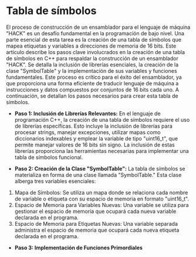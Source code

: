 # Tabla de símbolos

El proceso de construcción de un ensamblador para el lenguaje de máquina "HACK" es un desafío fundamental en la programación de bajo nivel. Una parte esencial de esta tarea es la creación de una tabla de símbolos que mapea etiquetas y variables a direcciones de memoria de 16 bits. Este artículo describe los pasos clave involucrados en la creación de una tabla de símbolos en C++ para respaldar la construcción de un ensamblador "HACK". Se detalla la inclusión de librerías esenciales, la creación de la clase "SymbolTable" y la implementación de sus variables y funciones fundamentales. Este proceso es crítico para el éxito del ensamblador, ya que proporciona una forma eficiente de traducir lenguaje de máquina a instrucciones y datos compuestos por conjuntos de 16 bits cada uno. A continuación, se detallan los pasos necesarios para crear esta tabla de símbolos.

- **Paso 1: Inclusión de Librerías Relevantes:** En el lenguaje de programación C++, la creación de una tabla de símbolos requiere el uso de librerías específicas. Esto incluye la inclusión de librerías para procesar strings, manejar excepciones, utilizar mapas como diccionarios indexables y emplear la variable de tipo "uint16_t", que permite manejar valores de 16 bits sin signo. La inclusión de estas librerías proporciona las herramientas necesarias para implementar una tabla de símbolos funcional.

- **Paso 2: Creación de la Clase "SymbolTable":** La tabla de símbolos se materializa en forma de una clase llamada "SymbolTable." Esta clase alberga tres variables esenciales:

1. Mapa de Símbolos: Se utiliza un mapa donde se relaciona cada nombre de variable o etiqueta con su espacio de memoria en formato "uint16_t".
2. Espacio de Memoria para Variables Nuevas: Una variable se utiliza para gestionar el espacio de memoria que ocupará cada nueva variable declarada en el programa.
3. Espacio de Memoria para Etiquetas Nuevas: Una variable separada administra el espacio de memoria que ocupará cada nueva etiqueta declarada en el programa.

- **Paso 3: Implementación de Funciones Primordiales**
